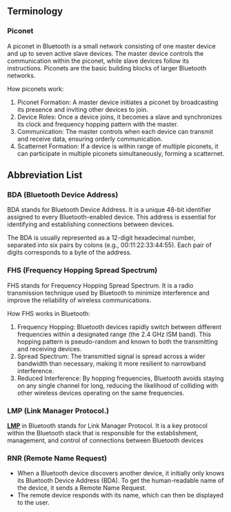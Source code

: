 ## Terminology

### Piconet
A piconet in Bluetooth is a small network consisting of one master device and up to seven active slave devices. The master device controls the communication within the piconet, while slave devices follow its instructions. Piconets are the basic building blocks of larger Bluetooth networks.

How piconets work:
1. Piconet Formation: A master device initiates a piconet by broadcasting its presence and inviting other devices to join.
2. Device Roles: Once a device joins, it becomes a slave and synchronizes its clock and frequency hopping pattern with the master.
3. Communication: The master controls when each device can transmit and receive data, ensuring orderly communication.
4. Scatternet Formation: If a device is within range of multiple piconets, it can participate in multiple piconets simultaneously, forming a scatternet.

## Abbreviation List

### BDA (Bluetooth Device Address)
BDA stands for Bluetooth Device Address. It is a unique 48-bit identifier assigned to every Bluetooth-enabled device. This address is essential for identifying and establishing connections between devices.

The BDA is usually represented as a 12-digit hexadecimal number, separated into six pairs by colons (e.g., 00:11:22:33:44:55). Each pair of digits corresponds to a byte of the address.

### FHS (Frequency Hopping Spread Spectrum)
FHS stands for Frequency Hopping Spread Spectrum. It is a radio transmission technique used by Bluetooth to minimize interference and improve the reliability of wireless communications.

How FHS works in Bluetooth:
1. Frequency Hopping: Bluetooth devices rapidly switch between different frequencies within a designated range (the 2.4 GHz ISM band). This hopping pattern is pseudo-random and known to both the transmitting and receiving devices.
2. Spread Spectrum: The transmitted signal is spread across a wider bandwidth than necessary, making it more resilient to narrowband interference.
3. Reduced Interference:  By hopping frequencies, Bluetooth avoids staying on any single channel for long, reducing the likelihood of colliding with other wireless devices operating on the same frequencies.

### LMP (Link Manager Protocol.)
[**LMP**](https://www.bluetooth.com/wp-content/uploads/Files/Specification/HTML/Core-54/out/en/br-edr-controller/link-manager-protocol-specification.html) in Bluetooth stands for Link Manager Protocol. It is a key protocol within the Bluetooth stack that is responsible for the establishment, management, and control of connections between Bluetooth devices

### RNR (Remote Name Request)
* When a Bluetooth device discovers another device, it initially only knows its Bluetooth Device Address (BDA). To get the human-readable name of the device, it sends a Remote Name Request.
* The remote device responds with its name, which can then be displayed to the user.
